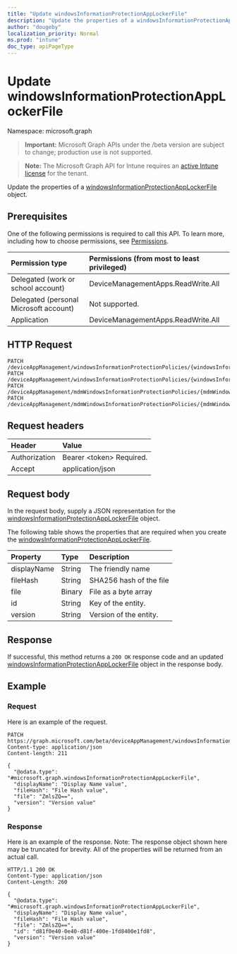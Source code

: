 ```yaml
---
title: "Update windowsInformationProtectionAppLockerFile"
description: "Update the properties of a windowsInformationProtectionAppLockerFile object."
author: "dougeby"
localization_priority: Normal
ms.prod: "intune"
doc_type: apiPageType
---
```


# Update windowsInformationProtectionAppLockerFile

Namespace: microsoft.graph

> **Important:** Microsoft Graph APIs under the /beta version are subject to change; production use is not supported.

> **Note:** The Microsoft Graph API for Intune requires an [active Intune license](https://go.microsoft.com/fwlink/?linkid=839381) for the tenant.

Update the properties of a [windowsInformationProtectionAppLockerFile](../resources/intune-mam-windowsinformationprotectionapplockerfile.md) object.

## Prerequisites
One of the following permissions is required to call this API. To learn more, including how to choose permissions, see [Permissions](/graph/permissions-reference).

|Permission type|Permissions (from most to least privileged)|
|:---|:---|
|Delegated (work or school account)|DeviceManagementApps.ReadWrite.All|
|Delegated (personal Microsoft account)|Not supported.|
|Application|DeviceManagementApps.ReadWrite.All|

## HTTP Request
<!-- {
  "blockType": "ignored"
}
-->
``` http
PATCH /deviceAppManagement/windowsInformationProtectionPolicies/{windowsInformationProtectionPolicyId}/exemptAppLockerFiles/{windowsInformationProtectionAppLockerFileId}
PATCH /deviceAppManagement/windowsInformationProtectionPolicies/{windowsInformationProtectionPolicyId}/protectedAppLockerFiles/{windowsInformationProtectionAppLockerFileId}
PATCH /deviceAppManagement/mdmWindowsInformationProtectionPolicies/{mdmWindowsInformationProtectionPolicyId}/exemptAppLockerFiles/{windowsInformationProtectionAppLockerFileId}
PATCH /deviceAppManagement/mdmWindowsInformationProtectionPolicies/{mdmWindowsInformationProtectionPolicyId}/protectedAppLockerFiles/{windowsInformationProtectionAppLockerFileId}
```

## Request headers
|Header|Value|
|:---|:---|
|Authorization|Bearer &lt;token&gt; Required.|
|Accept|application/json|

## Request body
In the request body, supply a JSON representation for the [windowsInformationProtectionAppLockerFile](../resources/intune-mam-windowsinformationprotectionapplockerfile.md) object.

The following table shows the properties that are required when you create the [windowsInformationProtectionAppLockerFile](../resources/intune-mam-windowsinformationprotectionapplockerfile.md).

|Property|Type|Description|
|:---|:---|:---|
|displayName|String|The friendly name|
|fileHash|String|SHA256 hash of the file|
|file|Binary|File as a byte array|
|id|String|Key of the entity.|
|version|String|Version of the entity.|



## Response
If successful, this method returns a `200 OK` response code and an updated [windowsInformationProtectionAppLockerFile](../resources/intune-mam-windowsinformationprotectionapplockerfile.md) object in the response body.

## Example

### Request
Here is an example of the request.
``` http
PATCH https://graph.microsoft.com/beta/deviceAppManagement/windowsInformationProtectionPolicies/{windowsInformationProtectionPolicyId}/exemptAppLockerFiles/{windowsInformationProtectionAppLockerFileId}
Content-type: application/json
Content-length: 211

{
  "@odata.type": "#microsoft.graph.windowsInformationProtectionAppLockerFile",
  "displayName": "Display Name value",
  "fileHash": "File Hash value",
  "file": "ZmlsZQ==",
  "version": "Version value"
}
```

### Response
Here is an example of the response. Note: The response object shown here may be truncated for brevity. All of the properties will be returned from an actual call.
``` http
HTTP/1.1 200 OK
Content-Type: application/json
Content-Length: 260

{
  "@odata.type": "#microsoft.graph.windowsInformationProtectionAppLockerFile",
  "displayName": "Display Name value",
  "fileHash": "File Hash value",
  "file": "ZmlsZQ==",
  "id": "d81f0e40-0e40-d81f-400e-1fd8400e1fd8",
  "version": "Version value"
}
```





